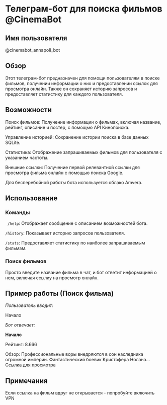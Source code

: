 # Телеграм-бот для поиска фильмов @CinemaBot

## Имя пользователя
@cinemabot_annapoli_bot

## Обзор

Этот телеграм-бот предназначен для помощи пользователям в поиске фильмов, получении информации о них 
и предоставлении ссылок для просмотра онлайн. 
Также он сохраняет историю запросов и предоставляет статистику для каждого пользователя.

## Возможности

Поиск фильмов: Получение информации о фильмах, включая название, рейтинг, описание и постер, с помощью API Кинопоиска.

Управление историей: Сохранение истории поиска в базе данных SQLite.

Статистика: Отображение запрашиваемых фильмов для пользователя с указанием частоты.

Внешние ссылки: Получение первой релевантной ссылки для просмотра фильма онлайн с помощью поиска Google.

Для бесперебойной работы бота используется облако Amvera.

## Использование

### Команды

``` /help```: Отображает сообщение с описанием возможностей бота.

```/history```: Показывает историю запросов пользователя.

```/stats```: Предоставляет статистику по наиболее запрашиваемым фильмам.

### Поиск фильмов

Просто введите название фильма в чат, и бот ответит информацией о нем, включая ссылку на просмотр онлайн.

## Пример работы (Поиск фильма)

*Пользователь вводит:* 

Начало

*Бот отвечает:*

**Начало**

Рейтинг: 8.666

Обзор: Профессиональные воры внедряются в сон наследника огромной империи. Фантастический боевик Кристофера Нолана...
[Ссылка для просмотра](https://example.com)

## Примечания

Если ссылка на фильм вдруг не открывается - попробуйте включить VPN